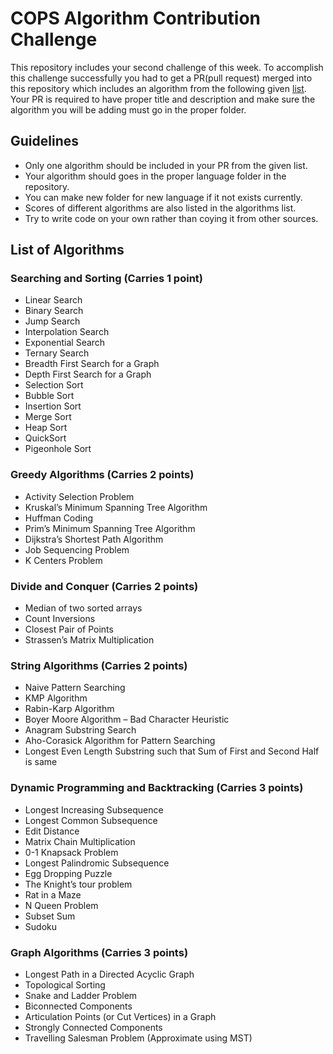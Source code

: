 # COPS Algorithm Contribution Challenge

This repository includes your second challenge of this week. To accomplish this
challenge successfully you had to get a PR(pull request) merged into this
repository which includes an algorithm from the following given [list](https://github.com/COPS-IITBHU/cops_algorithms/blob/master/List_Of_Algorithms.md). Your PR
is required to have proper title and description and make sure the algorithm you
will be adding must go in the proper folder.

## Guidelines

- Only one algorithm should be included in your PR from the given list.
- Your algorithm should goes in the proper language folder in the repository.
- You can make new folder for new language if it not exists currently.
- Scores of different algorithms are also listed in the algorithms list.
- Try to write code on your own rather than coying it from other sources.

## List of Algorithms

### Searching and Sorting (Carries 1 point)

- Linear Search
- Binary Search
- Jump Search
- Interpolation Search
- Exponential Search
- Ternary Search
- Breadth First Search for a Graph
- Depth First Search for a Graph
- Selection Sort
- Bubble Sort
- Insertion Sort
- Merge Sort
- Heap Sort
- QuickSort
- Pigeonhole Sort

### Greedy Algorithms (Carries 2 points)

- Activity Selection Problem
- Kruskal’s Minimum Spanning Tree Algorithm
- Huffman Coding
- Prim’s Minimum Spanning Tree Algorithm
- Dijkstra’s Shortest Path Algorithm
- Job Sequencing Problem
- K Centers Problem

### Divide and Conquer (Carries 2 points)

- Median of two sorted arrays
- Count Inversions
- Closest Pair of Points
- Strassen’s Matrix Multiplication

### String Algorithms (Carries 2 points)

- Naive Pattern Searching
- KMP Algorithm
- Rabin-Karp Algorithm
- Boyer Moore Algorithm – Bad Character Heuristic
- Anagram Substring Search
- Aho-Corasick Algorithm for Pattern Searching
- Longest Even Length Substring such that Sum of First and Second Half is same

### Dynamic Programming and Backtracking (Carries 3 points)

- Longest Increasing Subsequence
- Longest Common Subsequence
- Edit Distance
- Matrix Chain Multiplication
- 0-1 Knapsack Problem
- Longest Palindromic Subsequence
- Egg Dropping Puzzle
- The Knight’s tour problem
- Rat in a Maze
- N Queen Problem
- Subset Sum
- Sudoku

### Graph Algorithms (Carries 3 points)

- Longest Path in a Directed Acyclic Graph
- Topological Sorting
- Snake and Ladder Problem
- Biconnected Components
- Articulation Points (or Cut Vertices) in a Graph
- Strongly Connected Components
- Travelling Salesman Problem (Approximate using MST)
